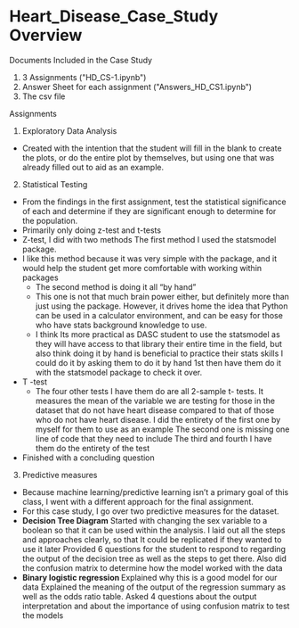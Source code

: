 # Heart_Disease_Case_Study Overview
Documents Included in the Case Study
1.	3 Assignments ("HD_CS-1.ipynb")
2.	Answer Sheet for each assignment ("Answers_HD_CS1.ipynb")
3.	The csv file

Assignments
1.	Exploratory Data Analysis
-	Created with the intention that the student will fill in the blank to create the plots, or do the entire plot by themselves, but using one that was already filled out to aid as an example.
2.	Statistical Testing
-	From the findings in the first assignment, test the statistical significance of each and determine if they are significant enough to determine for the population. 
-	Primarily only doing z-test and t-tests
-	Z-test, I did with two methods
 The first method I used the statsmodel package. 
  - I like this method because it was very simple with the package, and it would help the student get more comfortable with working within packages
	- The second method is doing it all “by hand”
    - This one is not that much brain power either, but definitely more than just using the package. However, it drives home the idea that Python can be used in a calculator environment, and can be easy for those who have stats background knowledge to use. 
	- I think Its more practical as DASC student to use the statsmodel as they will have access to that library their entire time in the field, but also think doing it by hand is beneficial to practice their stats skills
	I could do it by asking them to do it by hand 1st then have them do it with the statsmodel package to check it over. 
-	T -test
	- The four other tests I have them do are all 2-sample t- tests. It measures the mean of the variable we are testing for those in the dataset that do not have heart disease compared to that of those who do not have heart disease. 
	I did the entirety of the first one by myself for them to use as an example
	The second one is missing one line of code that they need to include
	The third and fourth I have them do the entirety of the test
-	Finished with a concluding question
3.	Predictive measures 
-	Because machine learning/predictive learning isn’t a primary goal of this class, I went with a different approach for the final assignment.
-	For this case study, I go over two predictive measures for the dataset. 
-	<b>Decision Tree Diagram</b>
	Started with changing the sex variable to a boolean so that it can be used within the analysis.
	I laid out all the steps and approaches clearly, so that It could be replicated if they wanted to use it later 
	Provided 6 questions for the student to respond to regarding the output of the decision tree as well as the steps to get there.
	Also did the confusion matrix to determine how the model worked with the data
-	<b>Binary logistic regression </b>
	Explained why this is a good model for our data
	Explained the meaning of the output of the regression summary as well as the odds ratio table. 
	Asked 4 questions about the output interpretation and about the importance of using confusion matrix to test the models

